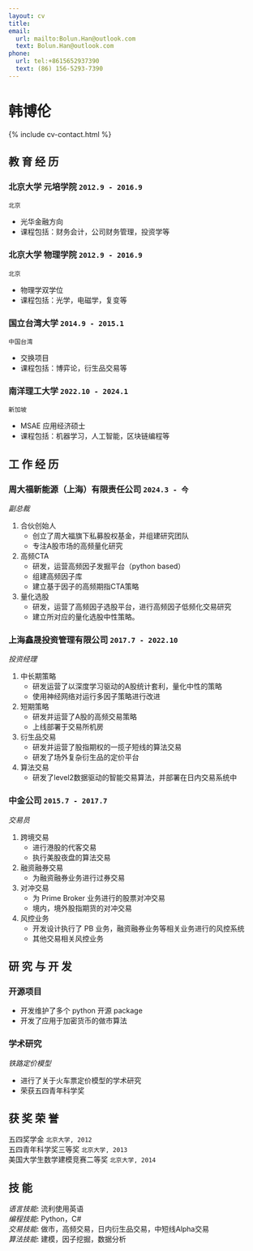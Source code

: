 ```yaml
---
layout: cv
title: 
email:
  url: mailto:Bolun.Han@outlook.com
  text: Bolun.Han@outlook.com
phone:
  url: tel:+8615652937390
  text: (86) 156-5293-7390
---
```


# 韩博伦

<!--
include contact information from the front matter
Supported arguments:
    - homepage: url, text
    - phone
    - email
-->

{% include cv-contact.html %}

## 教 育 经 历

### **北京大学 元培学院** `2012.9 - 2016.9`

```
北京
```

- 光华金融方向
- 课程包括：财务会计，公司财务管理，投资学等

### **北京大学 物理学院** `2012.9 - 2016.9`

```
北京
```

- 物理学双学位
- 课程包括：光学，电磁学，复变等

### **国立台湾大学** `2014.9 - 2015.1`

```
中国台湾
```

- 交换项目
- 课程包括：博弈论，衍生品交易等

### **南洋理工大学** `2022.10 - 2024.1`

```
新加坡
```

- MSAE 应用经济硕士
- 课程包括：机器学习，人工智能，区块链编程等

## 工 作 经 历

### **周大福新能源（上海）有限责任公司** `2024.3 - 今`

*副总裁*<br>
1. 合伙创始人
   - 创立了周大福旗下私募股权基金，并组建研究团队
   - 专注A股市场的高频量化研究
2. 高频CTA
   - 研发，运营高频因子发掘平台（python based）
   - 组建高频因子库
   - 建立基于因子的高频期指CTA策略
3. 量化选股
   - 研发，运营了高频因子选股平台，进行高频因子低频化交易研究
   - 建立所对应的量化选股中性策略。

### **上海鑫晟投资管理有限公司** `2017.7 - 2022.10`

*投资经理*<br>
1. 中长期策略
   - 研发运营了以深度学习驱动的A股统计套利，量化中性的策略
   - 使用神经网络对运行多因子策略进行改进
2. 短期策略
   - 研发并运营了A股的高频交易策略
   - 上线部署于交易所机房
3. 衍生品交易
   - 研发并运营了股指期权的一揽子短线的算法交易
   - 研发了场外复杂衍生品的定价平台
4. 算法交易
   - 研发了level2数据驱动的智能交易算法，并部署在日内交易系统中

### **中金公司** `2015.7 - 2017.7`

*交易员*<br>
1. 跨境交易
   - 进行港股的代客交易
   - 执行美股夜盘的算法交易
2. 融资融券交易
   - 为融资融券业务进行过券交易
3. 对冲交易
   - 为 Prime Broker 业务进行的股票对冲交易
   - 境内，境外股指期货的对冲交易
4. 风控业务
   - 开发设计执行了 PB 业务，融资融券业务等相关业务进行的风控系统
   - 其他交易相关风控业务

## 研 究 与 开 发

### **开源项目**
- 开发维护了多个 python 开源 package
- 开发了应用于加密货币的做市算法

### **学术研究**

*铁路定价模型*<br>
- 进行了关于火车票定价模型的学术研究
- 荣获五四青年科学奖

## 获 奖 荣 誉

五四奖学金 `北京大学, 2012` <br>
五四青年科学奖三等奖 `北京大学, 2013` <br>
美国大学生数学建模竞赛二等奖 `北京大学, 2014` <br>

## 技 能

*语言技能*: 流利使用英语 <br>
*编程技能*: Python，C# <br>
*交易技能*: 做市，高频交易，日内衍生品交易，中短线Alpha交易 <br>
*算法技能*: 建模，因子挖掘，数据分析 <br>

<!-- ### Footer

Last updated: Sep. 2023

-->
